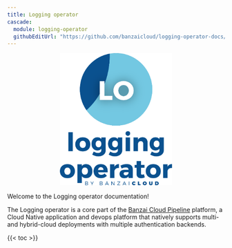 ```yaml
---
title: Logging operator
cascade:
  module: logging-operator
  githubEditUrl: "https://github.com/banzaicloud/logging-operator-docs/edit/master/docs/"
---
```


<p align="center"><img src="img/lo.svg" width="260"></p>
<p align="center">

Welcome to the Logging operator documentation!

The Logging operator is a core part of the [Banzai Cloud Pipeline](https://banzaicloud.com/products/pipeline/) platform, a Cloud Native application and devops platform that natively supports multi- and hybrid-cloud deployments with multiple authentication backends.

{{< toc >}}